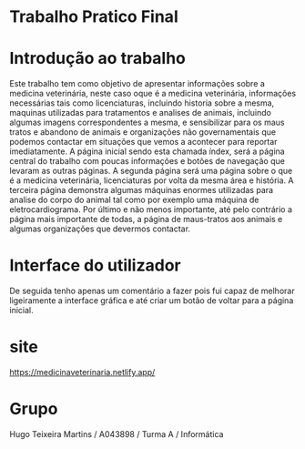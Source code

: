 # Trabalho Pratico Final
# Introdução ao trabalho
Este trabalho tem como objetivo de apresentar informações sobre a
medicina veterinária, neste caso oque é a medicina veterinária,
informações necessárias tais como licenciaturas, incluindo historia
sobre a mesma, maquinas utilizadas para tratamentos e analises de
animais, incluindo algumas imagens correspondentes a mesma, e
sensibilizar para os maus tratos e abandono de animais e organizações
não governamentais que podemos contactar em situações que vemos a
acontecer para reportar imediatamente.
A página inicial sendo esta chamada índex, será a página central do
trabalho com poucas informações e botões de navegação que levaram
as outras páginas.
A segunda página será uma página sobre o que é a medicina
veterinária, licenciaturas por volta da mesma área e história.
A terceira página demonstra algumas máquinas enormes utilizadas para
analise do corpo do animal tal como por exemplo uma máquina de
eletrocardiograma.
Por último e não menos importante, até pelo contrário a página mais
importante de todas, a página de maus-tratos aos animais e algumas
organizações que devermos contactar.
# Interface do utilizador
De seguida tenho apenas um comentário a fazer pois fui capaz de
melhorar ligeiramente a interface gráfica e até criar um botão de voltar
para a página inicial.


# site
https://medicinaveterinaria.netlify.app/


# Grupo
Hugo Teixeira Martins / A043898 / Turma A / Informática
